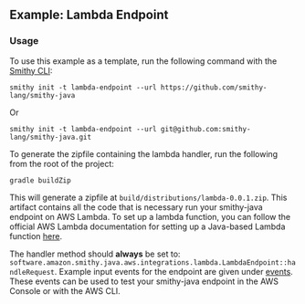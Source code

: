 ## Example: Lambda Endpoint

### Usage
To use this example as a template, run the following command with the [Smithy CLI](https://smithy.io/2.0/guides/smithy-cli/index.html):
```console
smithy init -t lambda-endpoint --url https://github.com/smithy-lang/smithy-java
```

Or

```console
smithy init -t lambda-endpoint --url git@github.com:smithy-lang/smithy-java.git
```

To generate the zipfile containing the lambda handler, run the following from the root of the project:

```console
gradle buildZip
```

This will generate a zipfile at `build/distributions/lambda-0.0.1.zip`. This artifact contains all the code 
that is necessary run your smithy-java endpoint on AWS Lambda. To set up a lambda function, you can follow the 
official AWS Lambda documentation for setting up a Java-based Lambda function
[here](https://docs.aws.amazon.com/lambda/latest/dg/java-package.html#java-package-console).

The handler method should **always** be set to:
`software.amazon.smithy.java.aws.integrations.lambda.LambdaEndpoint::handleRequest`.
Example input events for the  endpoint are given under [events](events/). These events can be used to test your 
smithy-java endpoint in the AWS Console or with the AWS CLI.




